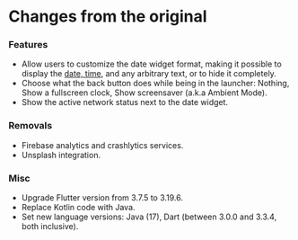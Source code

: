# Changes from the original

### Features
* Allow users to customize the date widget format, making it possible to display the [date, time](https://pub.dev/documentation/intl/latest/intl/DateFormat-class.html), and any arbitrary text, or to hide it completely.
* Choose what the back button does while being in the launcher: Nothing, Show a fullscreen clock, Show screensaver (a.k.a Ambient Mode).
* Show the active network status next to the date widget.

### Removals
* Firebase analytics and crashlytics services.
* Unsplash integration.

### Misc
* Upgrade Flutter version from 3.7.5 to 3.19.6.
* Replace Kotlin code with Java.
* Set new language versions: Java (17), Dart (between 3.0.0 and 3.3.4, both inclusive).
